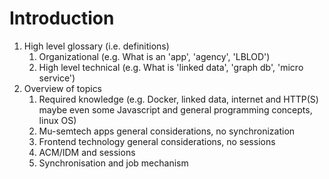 # Introduction

1. High level glossary (i.e. definitions)
   1. Organizational (e.g. What is an 'app', 'agency', 'LBLOD')
   2. High level technical (e.g. What is 'linked data', 'graph db', 'micro service')
2. Overview of topics
   1. Required knowledge (e.g. Docker, linked data, internet and HTTP(S) maybe even some Javascript and general programming concepts, linux OS)
   2. Mu-semtech apps general considerations, no synchronization
   3. Frontend technology general considerations, no sessions
   4. ACM/IDM and sessions
   5. Synchronisation and job mechanism

